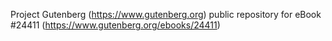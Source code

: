 Project Gutenberg (https://www.gutenberg.org) public repository for eBook #24411 (https://www.gutenberg.org/ebooks/24411)
